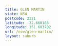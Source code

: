 ```yaml
---
title: GLEN MARTIN
state: NSW
postcode: 2321
latitude: -32.660186
longitude: 151.683702
url: /nsw/glen-martin/
layout: suburb
---
```

